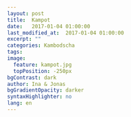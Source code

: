 ```yaml
---
layout: post
title:  Kampot
date:   2017-01-04 01:00:00
last_modified_at:  2017-01-04 01:00:00
excerpt: ""
categories: Kambodscha
tags:
image:
  feature: kampot.jpg
  topPosition: -250px
bgContrast: dark
author: Ina & Jonas
bgGradientOpacity: darker
syntaxHighlighter: no
lang: en
---
```

